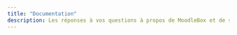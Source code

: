 ```yaml
---
title: "Documentation"
description: Les réponses à vos questions à propos de MoodleBox et de son utilisation
---
```

